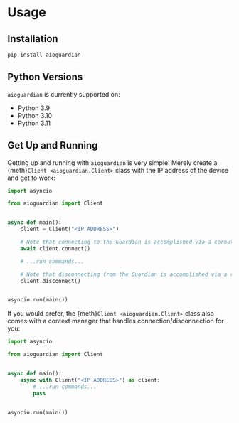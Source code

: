 # Usage

## Installation

```bash
pip install aioguardian
```

## Python Versions

`aioguardian` is currently supported on:

- Python 3.9
- Python 3.10
- Python 3.11

## Get Up and Running

Getting up and running with `aioguardian` is very simple! Merely create a
{meth}`Client <aioguardian.Client>` class with the IP address of the device and get to
work:

```python
import asyncio

from aioguardian import Client


async def main():
    client = Client("<IP ADDRESS>")

    # Note that connecting to the Guardian is accomplished via a coroutine:
    await client.connect()

    # ...run commands...

    # Note that disconnecting from the Guardian is accomplished via a regular method:
    client.disconnect()


asyncio.run(main())
```

If you would prefer, the {meth}`Client <aioguardian.Client>` class also comes with a
context manager that handles connection/disconnection for you:

```python
import asyncio

from aioguardian import Client


async def main():
    async with Client("<IP ADDRESS>") as client:
        # ...run commands...
        pass


asyncio.run(main())
```
